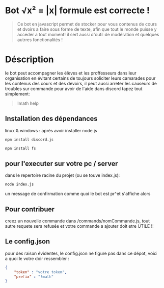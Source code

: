 # Bot √x² = |x| formule est correcte !
> Ce bot en javascript permet de stocker pour vous contenus de cours et dvoirs a faire sous forme de texte, afin que tout le monde puisse y acceder a tout moment!
>il sert aussi d'outil de modération et quelques autrres fonctionalités !

# Déscription

le bot peut accompagner les élèves et les proffesseurs dans leur organisation en évitant certains de toujours soliciter leurs camarades pour les contenus des
cours et des devoirs, il peut aussi arreter les causeurs de troubles sur commande pour avoir de l'aide dans discord tapez tout simplement:
>!math help

## Installation des dépendances

linux & windows : après avoir installer node.js
```sh
npm install discord.js
```

```sh
npm install fs
```
## pour l'executer sur votre pc / server

dans le repertoire racine du projet (ou se touve index.js):
```sh
node index.js
```
un message de confirmation comme quoi le bot est pr^et s'affiche alors

## Pour contribuer

creez un nouvelle commande dans /commands/nomCommande.js, tout autre requete sera refusée et votre commande a ajouter doit etre UTILE !!

## Le config.json
pour des raison évidentes, le config.json ne figure pas dans ce dépot, voici a quoi le votre doir ressembler : 
```json
{
    "token" : "votre token",
    "prefix" : "!math"
}
```


